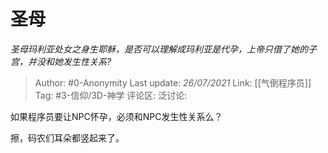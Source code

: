 # 圣母
*圣母玛利亚处女之身生耶稣，是否可以理解成玛利亚是代孕，上帝只借了她的子宫，并没和她发生性关系?*

> Author: #0-Anonymity
> Last update: *26/07/2021*
> Link: [[气倒程序员]]
> Tag: #3-信仰/3D-神学
> 评论区:
> 泛讨论:

如果程序员要让NPC怀孕，必须和NPC发生性关系么？

擦，码农们耳朵都竖起来了。
